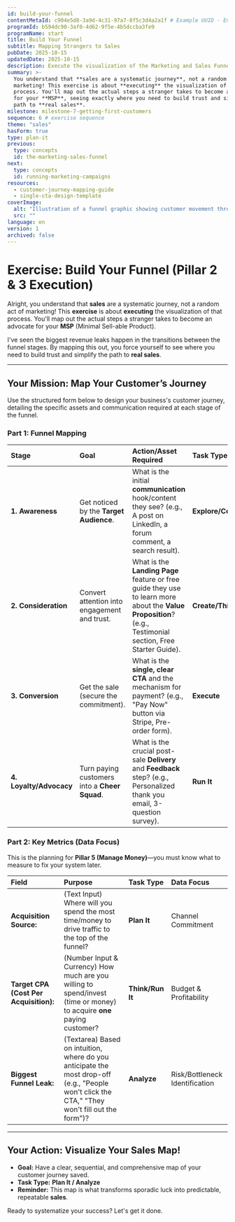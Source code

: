 ```yaml
---
id: build-your-funnel
contentMetaId: c904e5d8-3a9d-4c31-97a7-8f5c3d4a2a1f # Example UUID - Ensure uniqueness
programId: b594dc90-3af0-4d62-9f5e-4b5dccba3fe9
programName: start
title: Build Your Funnel
subtitle: Mapping Strangers to Sales
pubDate: 2025-10-15
updatedDate: 2025-10-15
description: Execute the visualization of the Marketing and Sales Funnel, mapping specific assets and communication for each stage to optimize for conversions.
summary: >-
  You understand that **sales are a systematic journey**, not a random act of
  marketing! This exercise is about **executing** the visualization of that
  process. You'll map out the actual steps a stranger takes to become an advocate
  for your **MSP**, seeing exactly where you need to build trust and simplify the
  path to **real sales**.
milestone: milestone-7-getting-first-customers
sequence: 6 # exercise sequence
theme: "sales"
hasForm: true
type: plan-it
previous:
  type: concepts
  id: the-marketing-sales-funnel
next:
  type: concepts
  id: running-marketing-campaigns
resources:
  - customer-journey-mapping-guide
  - single-cta-design-template
coverImage:
  alt: "Illustration of a funnel graphic showing customer movement through stages."
  src: ""
language: en
version: 1
archived: false
---
```

# Exercise: Build Your Funnel (Pillar 2 & 3 Execution)

Alright, you understand that **sales** are a systematic journey, not a random act of marketing! This **exercise** is about **executing** the visualization of that process. You'll map out the actual steps a stranger takes to become an advocate for your **MSP** (Minimal Sell-able Product).

I've seen the biggest revenue leaks happen in the transitions between the funnel stages. By mapping this out, you force yourself to see where you need to build trust and simplify the path to **real sales**.

---

## Your Mission: Map Your Customer’s Journey

Use the structured form below to design your business's customer journey, detailing the specific assets and communication required at each stage of the funnel.

### Part 1: Funnel Mapping

| Stage | Goal | Action/Asset Required | Task Type |
| :--- | :--- | :--- | :--- |
| **1. Awareness** | Get noticed by the **Target Audience**. | What is the initial **communication** hook/content they see? (e.g., A post on LinkedIn, a forum comment, a search result). | **Explore/Communicate** |
| **2. Consideration** | Convert attention into engagement and trust. | What is the **Landing Page** feature or free guide they use to learn more about the **Value Proposition**? (e.g., Testimonial section, Free Starter Guide). | **Create/Think** |
| **3. Conversion** | Get the sale (secure the commitment). | What is the **single, clear CTA** and the mechanism for payment? (e.g., "Pay Now" button via Stripe, Pre-order form). | **Execute** |
| **4. Loyalty/Advocacy** | Turn paying customers into a **Cheer Squad**. | What is the crucial post-sale **Delivery** and **Feedback** step? (e.g., Personalized thank you email, 3-question survey). | **Run It** |

### Part 2: Key Metrics (Data Focus)

This is the planning for **Pillar 5 (Manage Money)**—you must know what to measure to fix your system later.

| Field | Purpose | Task Type | Data Focus |
| :--- | :--- | :--- | :--- |
| **Acquisition Source:** | (Text Input) Where will you spend the most time/money to drive traffic to the top of the funnel? | **Plan It** | Channel Commitment |
| **Target CPA (Cost Per Acquisition):** | (Number Input & Currency) How much are you willing to spend/invest (time or money) to acquire **one** paying customer? | **Think/Run It** | Budget & Profitability |
| **Biggest Funnel Leak:** | (Textarea) Based on intuition, where do you anticipate the most drop-off (e.g., "People won't click the CTA," "They won't fill out the form")? | **Analyze** | Risk/Bottleneck Identification |

---

## Your Action: Visualize Your Sales Map!

* **Goal:** Have a clear, sequential, and comprehensive map of your customer journey saved.
* **Task Type:** **Plan It / Analyze**
* **Reminder:** This map is what transforms sporadic luck into predictable, repeatable **sales**.

Ready to systematize your success? Let's get it done.